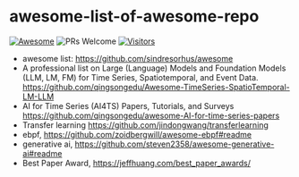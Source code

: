 # awesome-list-of-awesome-repo


[![Awesome](https://awesome.re/badge.svg)](https://awesome.re) 
![PRs Welcome](https://img.shields.io/badge/PRs-Welcome-green) 
[![Visitors](https://api.visitorbadge.io/api/visitors?path=https%3A%2F%2Fgithub.com%2Fhumanlee1011%2Fawesome-list-of-awesome-repo&countColor=%23263759)](https://visitorbadge.io/status?path=https%3A%2F%2Fgithub.com%2Fhumanlee1011%2Fawesome-list-of-awesome-repo)

- awesome list: https://github.com/sindresorhus/awesome
- A professional list on Large (Language) Models and Foundation Models (LLM, LM, FM) for Time Series, Spatiotemporal, and Event Data. https://github.com/qingsongedu/Awesome-TimeSeries-SpatioTemporal-LM-LLM
- AI for Time Series (AI4TS) Papers, Tutorials, and Surveys https://github.com/qingsongedu/awesome-AI-for-time-series-papers
- Transfer learning https://github.com/jindongwang/transferlearning
- ebpf, https://github.com/zoidbergwill/awesome-ebpf#readme
- generative ai, https://github.com/steven2358/awesome-generative-ai#readme
- Best Paper Award, https://jeffhuang.com/best_paper_awards/

